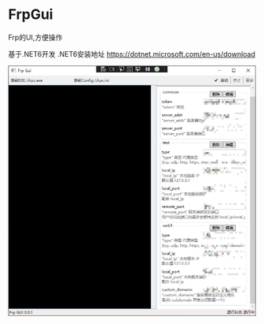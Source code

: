 # FrpGui

Frp的UI,方便操作

基于.NET6开发
.NET6安装地址 https://dotnet.microsoft.com/en-us/download


![演示](./Snipaste_2022-03-12_00-00-10.png)